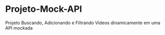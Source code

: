 # Projeto-Mock-API
Projeto Buscando, Adicionando e Filtrando Vídeos dinamicamente em uma API mockada
